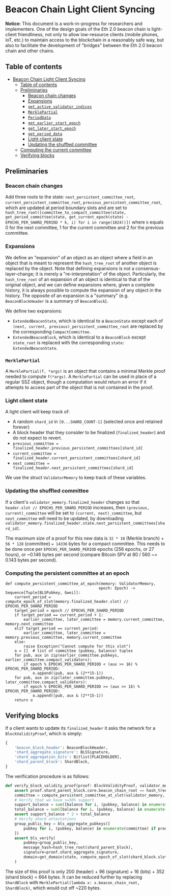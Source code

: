 # Beacon Chain Light Client Syncing

**Notice**: This document is a work-in-progress for researchers and implementers. One of the design goals of the Eth 2.0 beacon chain is light-client friendliness, not only to allow low-resource clients (mobile phones, IoT, etc.) to maintain access to the blockchain in a reasonably safe way, but also to facilitate the development of "bridges" between the Eth 2.0 beacon chain and other chains.

## Table of contents

<!-- TOC -->

- [Beacon Chain Light Client Syncing](#beacon-chain-light-client-syncing)
    - [Table of contents](#table-of-contents)
    - [Preliminaries](#preliminaries)
        - [Beacon chain changes](#beacon-chain-changes)
        - [Expansions](#expansions)
        - [`get_active_validator_indices`](#get_active_validator_indices)
        - [`MerklePartial`](#merklepartial)
        - [`PeriodData`](#perioddata)
        - [`get_earlier_start_epoch`](#get_earlier_start_epoch)
        - [`get_later_start_epoch`](#get_later_start_epoch)
        - [`get_period_data`](#get_period_data)
        - [Light client state](#light-client-state)
        - [Updating the shuffled committee](#updating-the-shuffled-committee)
    - [Computing the current committee](#computing-the-current-committee)
    - [Verifying blocks](#verifying-blocks)

<!-- /TOC -->

## Preliminaries

### Beacon chain changes

Add three roots to the state: `next_persistent_committee_root`, `current_persistent_committee_root`, `previous_persistent_committee_root`, which are updated at period boundary slots and are set to `hash_tree_root([committee_to_compact_committee(state, get_period_committee(state, get_current_epoch(state) - EPOCHS_PER_SHARD_PERIOD * k, i) for i in range(1024))])` where `k` equals 0 for the next committee, 1 for the current committee and 2 for the previous committee.

### Expansions

We define an "expansion" of an object as an object where a field in an object that is meant to represent the `hash_tree_root` of another object is replaced by the object. Note that defining expansions is not a consensus-layer-change; it is merely a "re-interpretation" of the object. Particularly, the `hash_tree_root` of an expansion of an object is identical to that of the original object, and we can define expansions where, given a complete history, it is always possible to compute the expansion of any object in the history. The opposite of an expansion is a "summary" (e.g. `BeaconBlockHeader` is a summary of `BeaconBlock`).

We define two expansions:

* `ExtendedBeaconState`, which is identical to a `BeaconState` except each of `(next, current, previous)_persistent_committee_root` are replaced by the corresponding `CompactCommittee`.
* `ExtendedBeaconBlock`, which is identical to a `BeaconBlock` except `state_root` is replaced with the corresponding `state: ExtendedBeaconState`.

### `MerklePartial`

A `MerklePartial(f, *args)` is an object that contains a minimal Merkle proof needed to compute `f(*args)`. A `MerklePartial` can be used in place of a regular SSZ object, though a computation would return an error if it attempts to access part of the object that is not contained in the proof.

### Light client state

A light client will keep track of:

* A random `shard_id` in `[0...SHARD_COUNT-1]` (selected once and retained forever)
* A block header that they consider to be finalized (`finalized_header`) and do not expect to revert.
* `previous_committee = finalized_header.previous_persistent_committees[shard_id]`
* `current_committee = finalized_header.current_persistent_committees[shard_id]`
* `next_committee = finalized_header.next_persistent_committees[shard_id]`

We use the struct `ValidatorMemory` to keep track of these variables.

### Updating the shuffled committee

If a client's `validator_memory.finalized_header` changes so that `header.slot // EPOCHS_PER_SHARD_PERIOD` increases, then `(previous, current)_committee` will be set to `(current, next)_committee`, but `next_committee` will need to be updated, by downloading `validator_memory.finalized_header.state.next_persistent_committees[shard_id]`.

The maximum size of a proof for this new data is `32 * 10` (Merkle branch) + `56 * 128` (committee) `= 14336` bytes for a compact committee. This needs to be done once per `EPOCHS_PER_SHARD_PERIOD` epochs (256 epochs, or 27 hours), or ~0.146 bytes per second (compare Bitcoin SPV at 80 / 560 ~= 0.143 bytes per second).

### Computing the persistent committee at an epoch

```
def compute_persistent_committee_at_epoch(memory: ValidatorMemory,
                                         epoch: Epoch) -> Sequence[Tuple[BLSPubkey, Gwei]]:
    current_period = compute_epoch_of_slot(memory.finalized_header.slot) // EPOCHS_PER_SHARD_PERIOD
    target_period = epoch // EPOCHS_PER_SHARD_PERIOD
    if target_period == current_period + 1:
        earlier_committee, later_committee = memory.current_committee, memory.next_committee
    elif target_period == current_period:
        earlier_committee, later_committee = memory.previous_committee, memory.current_committee
    else:
        raise Exception("Cannot compute for this slot")
    o = []  # list of committee (pubkey, balance) tuples
    for pub, aux in zip(earlier_committee.pubkeys, earlier_committee.compact_validators):
        if epoch % EPOCHS_PER_SHARD_PERIOD < (aux >> 16) % EPOCHS_PER_SHARD_PERIOD:
            o.append((pub, aux & (2**15-1))
    for pub, aux in zip(later_committee.pubkeys, later_committee.compact_validators):
        if epoch % EPOCHS_PER_SHARD_PERIOD >= (aux >> 16) % EPOCHS_PER_SHARD_PERIOD:
            o.append((pub, aux & (2**15-1))
    return o
```

## Verifying blocks

If a client wants to update its `finalized_header` it asks the network for a `BlockValidityProof`, which is simply:

```python
{
    'beacon_block_header': BeaconBlockHeader,
    'shard_aggregate_signature': BLSSignature,
    'shard_aggregation_bits': Bitlist[PLACEHOLDER],
    'shard_parent_block': ShardBlock,
}
```

The verification procedure is as follows:

```python
def verify_block_validity_proof(proof: BlockValidityProof, validator_memory: ValidatorMemory) -> bool:
    assert proof.shard_parent_block.core.beacon_chain_root == hash_tree_root(proof.beacon_block_header)
    committee = compute_persistent_committee_at_slot(validator_memory, compute_epoch_of_shard_slot(shard_parent_block.slot))
    # Verify that we have >=50% support
    support_balance = sum([balance for i, (pubkey, balance) in enumerate(committee) if proof.shard_aggregation_bits[i]])
    total_balance = sum([balance for i, (pubkey, balance) in enumerate(committee)])
    assert support_balance * 2 > total_balance
    # Verify shard attestations
    group_public_key = bls_aggregate_pubkeys([
        pubkey for i, (pubkey, balance) in enumerate(committee) if proof.shard_aggregation_bits[i]
    ])
    assert bls_verify(
        pubkey=group_public_key,
        message_hash=hash_tree_root(shard_parent_block),
        signature=proof.shard_aggregate_signature,
        domain=get_domain(state, compute_epoch_of_slot(shard_block.slot), DOMAIN_SHARD_ATTESTER),
    )
```

The size of this proof is only 200 (header) + 96 (signature) + 16 (bits) + 352 (shard block) = 664 bytes. It can be reduced further by replacing `ShardBlock` with `MerklePartial(lambda x: x.beacon_chain_root, ShardBlock)`, which would cut off ~220 bytes.
